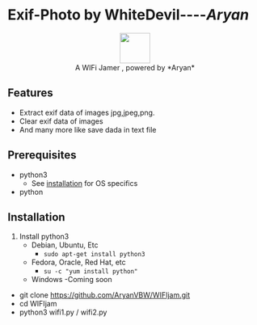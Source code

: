 # Exif-Photo by WhiteDevil----*Aryan*
<p align="center">
<img src="https://github.com/ARYAN122333/L3MON/blob/main/logo.png" height="60"><br>
A WIFi Jamer , powered by *Aryan*
</p>




## Features
- Extract exif data of images jpg,jpeg,png.
- Clear exif data of images 
- And many more like save dada in text file

## Prerequisites 
 - python3
    - See [installation](#Installation) for OS specifics
 - python

## Installation 
1. Install python3
    - Debian, Ubuntu, Etc
        - `sudo apt-get install python3`
    - Fedora, Oracle, Red Hat, etc
        -  `su -c "yum install python"`
    - Windows 
        -Coming soon
 - git clone https://github.com/AryanVBW/WIFIjam.git
 - cd WIFIjam
 - python3 wifi1.py / wifi2.py
